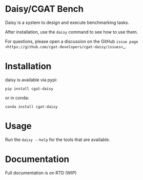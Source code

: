 # Daisy/CGAT Bench

Daisy is a system to design and execute benchmarking tasks.

After installation, use the ``daisy`` command to see how to use them.

For questions, please open a discussion on the GitHub 
`issue page <https://github.com/cgat-developers/cgat-daisy/issues>`_.

Installation
============

daisy is available via pypi:

```
pip install cgat-daisy
```

or in conda:

```
conda install cgat-daisy
```

Usage
=====

Run the ``daisy --help`` for the tools that are available.

Documentation
=============

Full documentation is on RTD (WIP)
